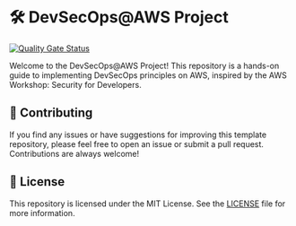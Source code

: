 # 🛠️ DevSecOps@AWS Project

[![Quality Gate Status](https://sonarcloud.io/api/project_badges/measure?project=duyluann_devsecops-aws-project&metric=alert_status)](https://sonarcloud.io/summary/new_code?id=duyluann_devsecops-aws-project)

Welcome to the DevSecOps@AWS Project! This repository is a hands-on guide to implementing DevSecOps principles on AWS, inspired by the AWS Workshop: Security for Developers.

## 🤝 Contributing

If you find any issues or have suggestions for improving this template repository, please feel free to open an issue or submit a pull request. Contributions are always welcome!

## 📜 License

This repository is licensed under the MIT License. See the [LICENSE](LICENSE) file for more information.
